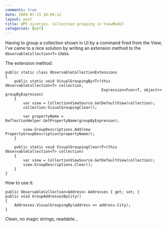 ```yaml
---
comments: true
date: 2009-07-15 16:04:12
layout: post
title: WPF niceties. Collection grouping in ViewModel
categories: [wpf]
---
```


Having to group a collection shown in UI by a command fired from the View, I've came to a nice solution by writing an extension method to the `ObservableCollection<T>` class.

The extension method:
    
    public static class ObservableCollectionExtensions
    {
        public static void VisualGroupingBy<T>(this ObservableCollection<T> collection,
                                               Expression<Func<T, object>> groupByExpresson)
        {
            var view = CollectionViewSource.GetDefaultView(collection);
            collection.VisualGroupingClear();

            var propertyName = ReflectionHelper.GetPropertyName(groupByExpresson);

            view.GroupDescriptions.Add(new PropertyGroupDescription(propertyName));
        }

        public static void VisualGroupingClear<T>(this ObservableCollection<T> collection)
        {
            var view = CollectionViewSource.GetDefaultView(collection);
            view.GroupDescriptions.Clear();
        }
    }

How to use it:
    
    public ObservableCollection<Address> Addresses { get; set; }
    public void GroupAddressesByCity()
    {
        Addresses.VisualGroupingBy(address => address.City);
    }

Clean, no magic strings, readable...
